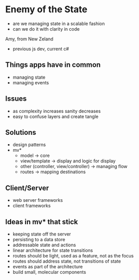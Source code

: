 Enemy of the State
==================

- are we managing state in a scalable fashion
- can we do it with clarity in code

Amy, from New Zeland

- previous js dev, current c#

Things apps have in common
--------------------------
- managing state
- managing events

Issues
------
- as complexity increases sanity decreases
- easy to confuse layers and create tangle

Solutions
---------
- design patterns
- mv* 
	- model -> core
	- view/template -> display and logic for display
	- other (controller, view/controller) -> managing flow
	- routes -> mapping destinations

Client/Server
-------------
- web server frameworks
- client frameworks

Ideas in mv* that stick
-----------------------
- keeping state off the server
- persisting to a data store
- addressable state and actions
- linear architecture for state transitions
- routes should be light, used as a feature, not as the focus
- routes should address state, not transitions of state
- events as part of the architecture
- build small, molecular components
